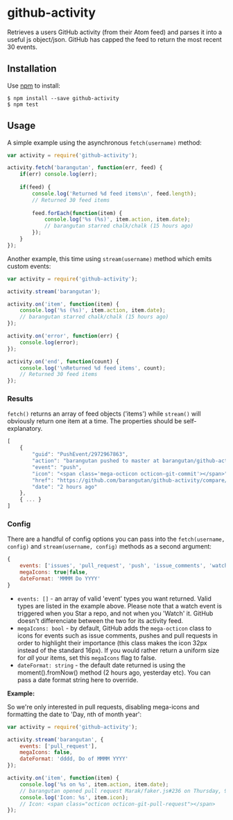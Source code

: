 # github-activity

Retrieves a users GitHub activity (from their Atom feed) and parses it into a useful js object/json. GitHub has capped the feed to return the most recent 30 events.

## Installation ##

Use [npm](https://www.npmjs.com/) to install:

    $ npm install --save github-activity
    $ npm test
    
## Usage ##

A simple example using the asynchronous `fetch(username)` method:

```javascript
var activity = require('github-activity');

activity.fetch('barangutan', function(err, feed) {
    if(err) console.log(err);
    
    if(feed) {
        console.log('Returned %d feed items\n', feed.length);
        // Returned 30 feed items
        
        feed.forEach(function(item) {
            console.log('%s (%s)', item.action, item.date);
            // barangutan starred chalk/chalk (15 hours ago)
        });
    }
});
```

Another example, this time using `stream(username)` method which emits custom events:

```javascript
var activity = require('github-activity');

activity.stream('barangutan');

activity.on('item', function(item) {
    console.log('%s (%s)', item.action, item.date);
    // barangutan starred chalk/chalk (15 hours ago)
});

activity.on('error', function(err) {
    console.log(error);
});

activity.on('end', function(count) {
    console.log('\nReturned %d feed items', count);
    // Returned 30 feed items
});
```

### Results ###

`fetch()` returns an array of feed objects ('items') while `stream()` will obviously return one item at a time. The properties should be self-explanatory.

```javascript
[
    {
        "guid": "PushEvent/2972967863",
        "action": "barangutan pushed to master at barangutan/github-activity",
        "event": "push",
        "icon": "<span class='mega-octicon octicon-git-commit'></span>",
        "href": "https://github.com/barangutan/github-activity/compare/e178f00e59...8bd8b9b6ea",
        "date": "2 hours ago"
    },
    { ... }
]
```

### Config ###

There are a handful of config options you can pass into the `fetch(username, config)` and `stream(username, config)` methods as a second argument:

```javascript
{
    events: ['issues', 'pull_request', 'push', 'issue_comments', 'watch'],
    megaIcons: true|false,
    dateFormat: 'MMMM Do YYYY'
}
```

* `events: []` - an array of valid 'event' types you want returned. Valid types are listed in the example above. Please note that a watch event is triggered when you Star a repo, and not when you 'Watch' it. GitHub doesn't differenciate between the two for its activity feed.
* `megaIcons: bool` - by default, GitHub adds the `mega-octicon` class to icons for events such as issue comments, pushes and pull requests in order to highlight their importance (this class makes the icon 32px instead of the standard 16px). If you would rather return a uniform size for _all_ your items, set this `megaIcons` flag to false.
* `dateFormat: string` - the default date returned is using the moment().fromNow() method (2 hours ago, yesterday etc). You can pass a date format string here to override.

**Example:**

So we're only interested in pull requests, disabling mega-icons and formatting the date to 'Day, nth of month year':

```javascript
var activity = require('github-activity');

activity.stream('barangutan', {
    events: ['pull_request'],
    megaIcons: false,
    dateFormat: 'dddd, Do of MMMM YYYY'
});

activity.on('item', function(item) {
    console.log('%s on %s', item.action, item.date);
    // barangutan opened pull request Marak/faker.js#236 on Thursday, 9th of July 2015
    console.log('Icon: %s', item.icon);
    // Icon: <span class="octicon octicon-git-pull-request"></span>
});
```
